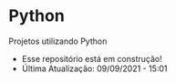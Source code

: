 # Python
Projetos utilizando Python
- Esse repositório está em construção!
- Última Atualização: 09/09/2021 - 15:01
